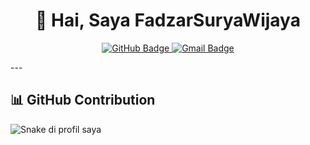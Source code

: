 <!--
    README untuk profil GitHub
    1. Ganti semua placeholder ([…]) dengan data Anda.
    2. Hapus atau tambahkan section sesuai kebutuhan.
-->

<!-- HEADER -->
<div align="center">
  <h1>👋 Hai, Saya FadzarSuryaWijaya</h1>
  <p>
    <a href="https://github.com/[FadzarSuryaWijaya]">
      <img src="https://img.shields.io/badge/GitHub-%23121011.svg?logo=github&logoColor=white" alt="GitHub Badge"/>
    </a>
    <a href="mailto:[fadzar19@gmail.com]">
      <img src="https://img.shields.io/badge/Email-D14836?logo=gmail&logoColor=white" alt="Gmail Badge"/>
    </a>
  </p>
</div>
---

## 📊 GitHub Contribution

![Snake di profil saya](https://raw.githubusercontent.com/username/username/main/snake.svg)


